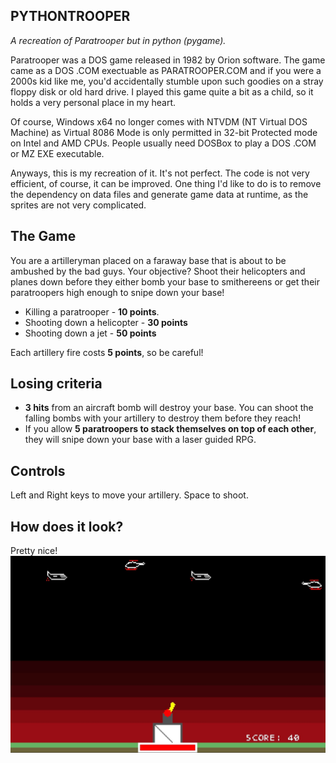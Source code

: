 PYTHONTROOPER
---

<i>A recreation of Paratrooper but in python (pygame).</i>

Paratrooper was a DOS game released in 1982 by Orion software. The game came as a DOS .COM exectuable as PARATROOPER.COM and if you were a 2000s kid like me, you'd accidentally stumble upon such goodies on a stray floppy disk or old hard drive. I played this game quite a bit as a child, so it holds a very personal place in my heart. 

Of course, Windows x64 no longer comes with NTVDM (NT Virtual DOS Machine) as Virtual 8086 Mode is only permitted in 32-bit Protected mode on Intel and AMD CPUs. People usually need DOSBox to play a DOS .COM or MZ EXE executable.

Anyways, this is my recreation of it. It's not perfect. The code is not very efficient, of course, it can be improved. One thing I'd like to do is to remove the dependency on data files and generate game data at runtime, as the sprites are not very complicated.

## The Game
You are a artilleryman placed on a faraway base that is about to be ambushed by the bad guys. Your objective? Shoot their helicopters and planes down before they either bomb your base to smithereens or get their paratroopers high enough to snipe down your base!

* Killing a paratrooper - <b>10 points</b>.
* Shooting down a helicopter - <b>30 points</b>
* Shooting down a jet - <b>50 points</b>

Each artillery fire costs <b>5 points</b>, so be careful!

## Losing criteria
* <b>3 hits</b> from an aircraft bomb will destroy your base. You can shoot the falling bombs with your artillery to destroy them before they reach!
* If you allow <b>5 paratroopers to stack themselves on top of each other</b>, they will snipe down your base with a laser guided RPG.

## Controls
Left and Right keys to move your artillery. Space to shoot.

## How does it look?

Pretty nice!
![The Game](https://github.com/RelativisticMechanic/PYTHONTROOPER/blob/main/screenshot.jpg)



